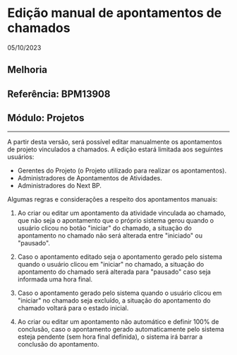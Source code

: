# Edição manual de apontamentos de chamados
05/10/2023
## Melhoria
## Referência: BPM13908
## Módulo: Projetos
***

A partir desta versão, será possível editar manualmente os apontamentos de projeto vinculados a chamados. A edição estará limitada aos seguintes usuários:

* Gerentes do Projeto (o Projeto utilizado para realizar os apontamentos).
* Administradores de Apontamentos de Atividades.
* Administradores do Next BP.

Algumas regras e considerações a respeito dos apontamentos manuais:

1. Ao criar ou editar um apontamento da atividade vinculada ao chamado, que não seja o apontamento que o próprio sistema gerou quando o usuário clicou no botão "iniciar" do chamado, a situação do apontamento no chamado não será alterada entre "iniciado" ou "pausado".

2. Caso o apontamento editado seja o apontamento gerado pelo sistema quando o usuário clicou em "iniciar" no chamado, a situação do apontamento do chamado será alterada para "pausado" caso seja informada uma hora final.

3. Caso o apontamento gerado pelo sistema quando o usuário clicou em "iniciar" no chamado seja excluído, a situação do apontamento do chamado voltará para o estado inicial.

4. Ao criar ou editar um apontamento não automático e definir 100% de conclusão, caso o apontamento gerado automaticamente pelo sistema esteja pendente (sem hora final definida), o sistema irá barrar a conclusão do apontamento.
